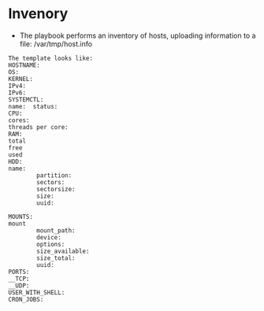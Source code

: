 # Invenory
* The playbook performs an inventory of hosts, uploading information to a file: /var/tmp/host.info
```
The template looks like:
HOSTNAME:
OS:
KERNEL:
IPv4: 
IPv6: 
SYSTEMCTL: 
name:  status:
CPU:
cores:
threads per core: 
RAM: 
total 
free 
used  
HDD:
name: 
        partition:
        sectors:
        sectorsize: 
        size: 
        uuid: 

MOUNTS:
mount
        mount_path:
        device:
        options:
        size_available:
        size_total: 
        uuid:
PORTS:
__TCP:
__UDP:
USER_WITH_SHELL: 
CRON_JOBS:
```